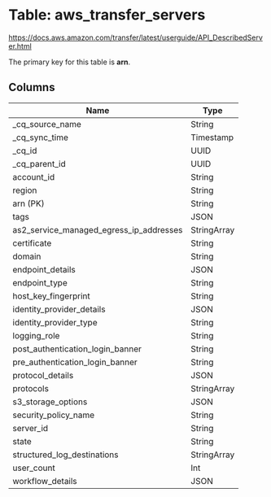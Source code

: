 # Table: aws_transfer_servers

https://docs.aws.amazon.com/transfer/latest/userguide/API_DescribedServer.html

The primary key for this table is **arn**.



## Columns
| Name          | Type          |
| ------------- | ------------- |
|_cq_source_name|String|
|_cq_sync_time|Timestamp|
|_cq_id|UUID|
|_cq_parent_id|UUID|
|account_id|String|
|region|String|
|arn (PK)|String|
|tags|JSON|
|as2_service_managed_egress_ip_addresses|StringArray|
|certificate|String|
|domain|String|
|endpoint_details|JSON|
|endpoint_type|String|
|host_key_fingerprint|String|
|identity_provider_details|JSON|
|identity_provider_type|String|
|logging_role|String|
|post_authentication_login_banner|String|
|pre_authentication_login_banner|String|
|protocol_details|JSON|
|protocols|StringArray|
|s3_storage_options|JSON|
|security_policy_name|String|
|server_id|String|
|state|String|
|structured_log_destinations|StringArray|
|user_count|Int|
|workflow_details|JSON|